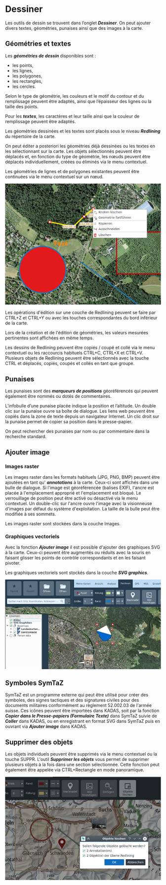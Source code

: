 <!-- WARNING: This file is autogenerated by csv2md.py -->
# Dessiner

Les outils de dessin se trouvent dans l’onglet **_Dessiner_**. On peut ajouter divers textes, géométries, punaises ainsi que des images à la carte.


## <a name="sec0"></a>Géométries et textes

Les **_géométries de dessin_** disponibles sont :

+ les points, 
+ les lignes, 
+ les polygones, 
+ les rectangles,
+ les cercles.

Selon le type de géométrie, les couleurs et le motif du contour et du remplissage peuvent être adaptés, ainsi que l’épaisseur des lignes ou la taille des points.

Pour les **_textes_**, les caractères et leur taille ainsi que la couleur de remplissage peuvent être adaptés.

Les géométries dessinées et les textes sont placés sous le niveau **_Redlining_** du répertoire de la carte.

On peut éditer a posteriori les géométries déjà dessinées ou les textes en les sélectionnant sur la carte. Les objets sélectionnés peuvent être déplacés et, en fonction du type de géométrie, les nœuds peuvent être déplacés individuellement, créées ou éliminés via le menu contextuel.

Les géométries de lignes et de polygones existantes peuvent être continuées via le menu contextuel sur un nœud.

<img src="../media/image6.png" />

Les opérations d'édition sur une couche de Redlining peuvent se faire par CTRL+Z et CTRL+Y ou avec les touches correspondantes du bord inférieur de la carte.

Lors de la création et de l'édition de géométries, les valeurs mesurées pertinentes sont affichées en même temps.

Les dessins de Redlining peuvent être copiés / coupé et collé via le menu contextuel ou les raccourcis habituels CTRL+C, CTRL+X et CTRL+V. Plusieurs objets de Redlining peuvent être sélectionnés avec la touche CTRL et déplacés, copiés, coupés et collés en tant que groupe.


## <a name="sec1"></a>Punaises

Les punaises sont des **_marqueurs de positions_** géoréférencés qui peuvent également être nommés ou dotés de commentaires.

L’infobulle d’une punaise placée indique la position et l’altitude. Un double clic sur la punaise ouvre sa boîte de dialogue. Les liens web peuvent être copiés dans la zone de texte depuis un navigateur Internet. Un clic droit sur la punaise permet de copier sa position dans le presse-papier.

On peut rechercher des punaises par nom ou par commentaire dans la recherche standard.


## <a name="sec2"></a>Ajouter image


### Images raster

Les images raster dans les formats habituels (JPG, PNG, BMP) peuvent être ajoutées en tant qu' **_annotations_** à la carte. Ceux-ci sont affichés dans une bulle de dialogue. Si l'image est géoréférencée (balises EXIF), l'ancre est placée à l'emplacement approprié et l'emplacement est bloqué. Le verrouillage de position peut être activé ou désactivé via le menu contextuel. Un double-clic sur l'ancre ouvre l'image avec la visionneuse d'images par défaut du système d'exploitation. La taille de la bulle peut être modifiée à ses sommets.

Les images raster sont stockées dans la couche Images.


### Graphiques vectoriels

Avec la fonction **_Ajouter image_** il est possible d'ajouter des graphiques SVG à la carte. Ceux-ci peuvent être augmentés ou réduits avec la souris en faisant glisser les points de contrôle correspondants et en les faisant pivoter.

Les graphiques vectoriels sont stockés dans la couche **_SVG graphics_**.

<img src="../media/image7.png" />


## <a name="sec3"></a>Symboles SymTaZ

SymTaZ est un programme externe qui peut être utilisé pour créer des symboles, des signes tactiques et des signatures civiles pour des documents militaires conformément au règlement 52.002.03 de l'armée suisse. Ces icônes peuvent être importées dans KADAS, soit par la fonction **_Copier dans le Presse-papiers (Formulaire Texte)_** dans SymTaZ suivie de **_Coller_** dans KADAS, ou en enregistrant en format SVG dans SymTaZ puis en ouvrant via **_Ajouter image_** dans KADAS.


## <a name="sec4"></a>Supprimer des objets

Les objets individuels peuvent être supprimés via le menu contextuel ou la touche SUPPR. L'outil **_Supprimer les objets_** vous permet de supprimer plusieurs objets à la fois dans une section sélectionnée. Cette fonction peut également être appelée via CTRL+Rectangle en mode panoramique.

<img src="../media/image8.png" />


